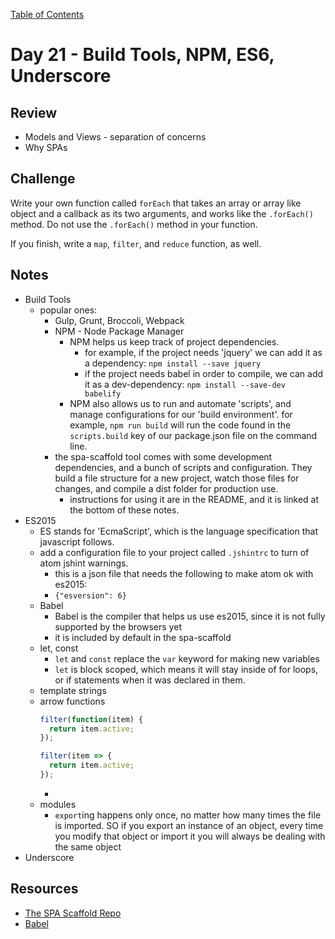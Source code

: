[Table of Contents](/README.md)

# Day 21 - Build Tools, NPM, ES6, Underscore

## Review
- Models and Views - separation of concerns
- Why SPAs

## Challenge
Write your own function called `forEach` that takes an array or array like object and a callback as its two arguments, and works like the `.forEach()` method. Do not use the `.forEach()` method in your function.

If you finish, write a `map`, `filter`, and `reduce` function, as well.

## Notes
- Build Tools
  - popular ones:
    - Gulp, Grunt, Broccoli, Webpack
    - NPM - Node Package Manager
      - NPM helps us keep track of project dependencies.
        - for example, if the project needs 'jquery' we can add it as a dependency: `npm install --save jquery`
        - if the project needs babel in order to compile, we can add it as a dev-dependency: `npm install --save-dev babelify`
      - NPM also allows us to run and automate 'scripts', and manage configurations for our 'build environment'. for example, `npm run build` will run the code found in the `scripts.build` key of our package.json file on the command line.
    - the spa-scaffold tool comes with some development dependencies, and a bunch of scripts and configuration. They build a file structure for a new project, watch those files for changes, and compile a dist folder for production use.
      - instructions for using it are in the README, and it is linked at the bottom of these notes.
- ES2015
  - ES stands for 'EcmaScript', which is the language specification that javascript follows.
  - add a configuration file to your project called `.jshintrc` to turn of atom jshint warnings.
    - this is a json file that needs the following to make atom ok with es2015:
    - `{"esversion": 6}`
  - Babel
    - Babel is the compiler that helps us use es2015, since it is not fully supported by the browsers yet
    - it is included by default in the spa-scaffold
  - let, const
    - `let` and `const` replace the `var` keyword for making new variables
    - `let` is block scoped, which means it will stay inside of for loops, or if statements when it was declared in them.
  - template strings
  - arrow functions
    ```js
    filter(function(item) {
      return item.active;
    });

    filter(item => {
      return item.active;
    });
    ```
    -
  - modules
    - `export`ing happens only once, no matter how many times the file is imported. SO if you export an instance of an object, every time you modify that object or import it you will always be dealing with the same object
- Underscore

## Resources
- [The SPA Scaffold Repo](https://github.com/TIY-Austin-Front-End-Engineering/spa-scaffold)
- [Babel](https://babeljs.io/)
